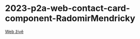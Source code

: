 # 2023-p2a-web-contact-card-component-RadomirMendricky
[Web živě](https://pslib-cz.github.io/2023-p2a-web-contact-card-component-RadomirMendricky/)
